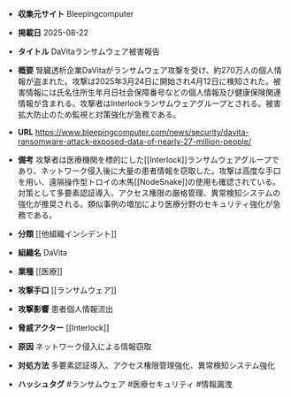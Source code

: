 - **収集元サイト**
Bleepingcomputer

- **掲載日**
2025-08-22

- **タイトル**
DaVitaランサムウェア被害報告

- **概要**
腎臓透析企業DaVitaがランサムウェア攻撃を受け、約270万人の個人情報が盗まれた。攻撃は2025年3月24日に開始され4月12日に検知された。被害情報には氏名住所生年月日社会保障番号などの個人情報及び健康保険関連情報が含まれる。攻撃者はInterlockランサムウェアグループとされる。被害拡大防止のため監視と対策強化が急務である。

- **URL**
https://www.bleepingcomputer.com/news/security/davita-ransomware-attack-exposed-data-of-nearly-27-million-people/

- **備考**
攻撃者は医療機関を標的にした[[Interlock]]ランサムウェアグループであり、ネットワーク侵入後に大量の患者情報を窃取した。攻撃は高度な手口を用い、遠隔操作型トロイの木馬[[NodeSnake]]の使用も確認されている。対策として多要素認証導入、アクセス権限の厳格管理、異常検知システムの強化が推奨される。類似事例の増加により医療分野のセキュリティ強化が急務である。

- **分類**
[[他組織インシデント]]

- **組織名**
DaVita

- **業種**
[[医療]]

- **攻撃手口**
[[ランサムウェア]]

- **攻撃影響**
患者個人情報流出

- **脅威アクター**
[[Interlock]]

- **原因**
ネットワーク侵入による情報窃取

- **対処方法**
多要素認証導入、アクセス権限管理強化、異常検知システム強化

- **ハッシュタグ**
#ランサムウェア #医療セキュリティ #情報漏洩
